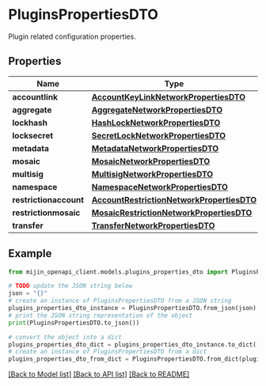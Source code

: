 # PluginsPropertiesDTO

Plugin related configuration properties.

## Properties

Name | Type | Description | Notes
------------ | ------------- | ------------- | -------------
**accountlink** | [**AccountKeyLinkNetworkPropertiesDTO**](AccountKeyLinkNetworkPropertiesDTO.md) |  | [optional] 
**aggregate** | [**AggregateNetworkPropertiesDTO**](AggregateNetworkPropertiesDTO.md) |  | [optional] 
**lockhash** | [**HashLockNetworkPropertiesDTO**](HashLockNetworkPropertiesDTO.md) |  | [optional] 
**locksecret** | [**SecretLockNetworkPropertiesDTO**](SecretLockNetworkPropertiesDTO.md) |  | [optional] 
**metadata** | [**MetadataNetworkPropertiesDTO**](MetadataNetworkPropertiesDTO.md) |  | [optional] 
**mosaic** | [**MosaicNetworkPropertiesDTO**](MosaicNetworkPropertiesDTO.md) |  | [optional] 
**multisig** | [**MultisigNetworkPropertiesDTO**](MultisigNetworkPropertiesDTO.md) |  | [optional] 
**namespace** | [**NamespaceNetworkPropertiesDTO**](NamespaceNetworkPropertiesDTO.md) |  | [optional] 
**restrictionaccount** | [**AccountRestrictionNetworkPropertiesDTO**](AccountRestrictionNetworkPropertiesDTO.md) |  | [optional] 
**restrictionmosaic** | [**MosaicRestrictionNetworkPropertiesDTO**](MosaicRestrictionNetworkPropertiesDTO.md) |  | [optional] 
**transfer** | [**TransferNetworkPropertiesDTO**](TransferNetworkPropertiesDTO.md) |  | [optional] 

## Example

```python
from mijin_openapi_client.models.plugins_properties_dto import PluginsPropertiesDTO

# TODO update the JSON string below
json = "{}"
# create an instance of PluginsPropertiesDTO from a JSON string
plugins_properties_dto_instance = PluginsPropertiesDTO.from_json(json)
# print the JSON string representation of the object
print(PluginsPropertiesDTO.to_json())

# convert the object into a dict
plugins_properties_dto_dict = plugins_properties_dto_instance.to_dict()
# create an instance of PluginsPropertiesDTO from a dict
plugins_properties_dto_from_dict = PluginsPropertiesDTO.from_dict(plugins_properties_dto_dict)
```
[[Back to Model list]](../README.md#documentation-for-models) [[Back to API list]](../README.md#documentation-for-api-endpoints) [[Back to README]](../README.md)


